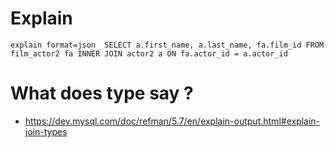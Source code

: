 # Explain 

```
explain format=json  SELECT a.first_name, a.last_name, fa.film_id FROM film_actor2 fa INNER JOIN actor2 a ON fa.actor_id = a.actor_id

```

# What does type say ? 

* https://dev.mysql.com/doc/refman/5.7/en/explain-output.html#explain-join-types
